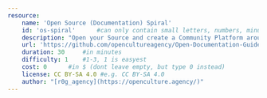 ```yaml
---
resource:
    name: 'Open Source (Documentation) Spiral'
    id: 'os-spiral'      #can only contain small letters, numbers, minus and underscore. needs to be the same as the file name
    description: "Open your Source and create a Community Platform around it - Template Grafic"
    url: 'https://github.com/opencultureagency/Open-Documentation-Guide/blob/master/ODG-front.png'
    duration: 30     #in minutes
    difficulty: 1    #1-3, 1 is easyest
    cost: 0      #in $ (dont leave empty, but type 0 instead)
    license: CC BY-SA 4.0 #e.g. CC BY-SA 4.0
    author: "[r0g_agency](https://openculture.agency/)"
---
```


